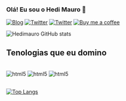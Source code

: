 ### Olá! Eu sou o Hedi Mauro 👋

[![Blog](https://img.shields.io/website?label=hedimaurodev.com&style=for-the-badge&url=https://hedimaurodev.com)](https://hedimaurodev.com)
[![Twitter](https://img.shields.io/badge/Twitter-1DA1F2?style=for-the-badge&logo=twitter&logoColor=white)](https://twitter.com/hedimauro)
[![Twitter](https://img.shields.io/badge/LinkedIn-0077B5?style=for-the-badge&logo=linkedin&logoColor=white)](https://www.linkedin.com/in/hedimauro-garcia-a9abb8a4/)
[![Buy me a coffee](https://img.shields.io/badge/Buy_Me_A_Coffee-FFDD00?style=for-the-badge&logo=buy-me-a-coffee&logoColor=black)](https://www.buymeacoffee.com/hedimauro9O)

![Hedimauro GitHub stats](https://github-readme-stats.vercel.app/api?username=hedimauro260&show_icons=true&theme=github_dark)

## Tenologias que eu domino

<div style="display: inline_block"><br/>
    <img align="center" alt="html5" src="https://img.shields.io/badge/HTML5-E34F26?style=for-the-badge&logo=html5&logoColor=white">
    <img align="center" alt="html5" src="https://img.shields.io/badge/CSS3-1572B6?style=for-the-badge&logo=css3&logoColor=white">
    <img align="center" alt="html5" src="https://img.shields.io/badge/JavaScript-323330?style=for-the-badge&logo=javascript&logoColor=F7DF1E">
</div><br/>

[![Top Langs](https://github-readme-stats.vercel.app/api/top-langs/?username=hedimauro260&layout=compact)](https://github.com/anuraghazra/github-readme-stats)

<!--
**hedimauro260/hedimauro260** is a ✨ _special_ ✨ repository because its `README.md` (this file) appears on your GitHub profile.

Here are some ideas to get you started:

- 🔭 I’m currently working on ...
- 🌱 I’m currently learning ...
- 👯 I’m looking to collaborate on ...
- 🤔 I’m looking for help with ...
- 💬 Ask me about ...
- 📫 How to reach me: ...
- 😄 Pronouns: ...
- ⚡ Fun fact: ...
-->
